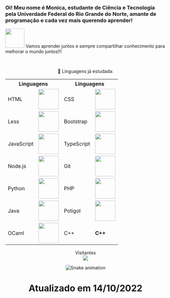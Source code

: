 ### Oi! Meu nome é Monica, estudante de Ciência e Tecnologia pela Univerdade Federal do Rio Grande do Norte, amante de programação e cada vez mais querendo aprender! 
<img src="https://media.giphy.com/media/LnQjpWaON8nhr21vNW/giphy.gif" width="60"> Vamos aprender juntos e sempre compartilhar conhecimento para melhorar o mundo juntos!!! 

</br>


<p align="center"> 💬 Linguagens já estudada: </p>
<table align="center">
    <tr>
        <th  colspan="2">Linguagens</th>
        <th  colspan="2">Linguagens</th>
    </tr>
   <tr>
    <td>HTML</td>
    <td><img height="64px" src="https://cdn.svgporn.com/logos/html-5.svg"/></td>
    <td>CSS</td>
    <td><img height="64px" src="https://cdn.svgporn.com/logos/css-3.svg"/></td>
</tr>
<tr>
    <td>Less</td>
    <td><img height="64px" src="https://cdn.svgporn.com/logos/less.svg"></td>
    <td>Bootstrap</td>
    <td><img height="64px" src="https://getbootstrap.com/docs/5.2/assets/brand/bootstrap-logo-shadow.png"></td>
</tr>
<tr>
    <td>JavaScript</td>
    <td><img height="64px" src="https://cdn.svgporn.com/logos/javascript.svg"></td>
    <td>TypeScript</td>
    <td><img height="64px" src="https://w7.pngwing.com/pngs/915/519/png-transparent-typescript-hd-logo-thumbnail.png"></td>
</tr>
<tr> 
    <td>Node.js</td>
    <td><img height="64px" src="https://nodejs.org/static/images/logo.svg"></td>
    <td>Git</td>
    <td><img height="64px" src="https://cdn.svgporn.com/logos/git-icon.svg"></td>
</tr>
<tr>
    <td>Python</td>
    <td><img height="64px" src="https://www.vectorlogo.zone/logos/python/python-ar21.svg"></td>
    <td>PHP</td>
    <td><img height="64px" src="https://www.vectorlogo.zone/logos/php/php-ar21.svg"></td>
</tr>
<tr>
    <td>Java</td>
    <td><img height="64px" src="https://www.vectorlogo.zone/logos/java/java-ar21.svg"></td>
    <td>Potigol</td>
    <td><img height="64px" src="https://pbs.twimg.com/profile_images/932637501977710592/WMGBmW7k_400x400.jpg"></td>
</tr>
<tr>
    <td>OCaml</td>
    <td><img height="64px" src="https://www.vectorlogo.zone/logos/ocaml/ocaml-ar21.svg"></td>
    <td>C++</td>
    <td><strong>C++</strong></td>
</tr>
</table>
<p align="center"> 
  Visitantes<br>
  <img src="https://profile-counter.glitch.me/monicalpaiva/count.svg"/>
   
</p>

<div align="center">
  
  ![Snake animation](https://github.com/danielbped/danielbped/blob/output/github-contribution-grid-snake.svg)
  
</div>

<h1  align="center"> Atualizado em 14/10/2022 </h1>
